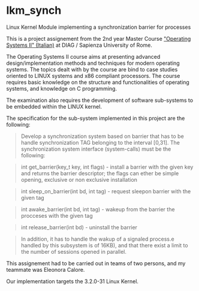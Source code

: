 # lkm_synch
Linux Kernel Module implementing a synchronization barrier for processes

This is a project assignement from the 2nd year Master Course ["Operating Systems II" (Italian)](http://www.dis.uniroma1.it/~quaglia/DIDATTICA/SO-II-6CRM/esame.html) at DIAG / Sapienza University of Rome.

The Operating Systems II course aims at presenting advanced design/implementation methods and techniques for modern operating systems. The topics dealt with by the course are bind to case studies oriented to LINUX systems and x86 compliant processors. The course requires basic knowledge on the structure and functionalities of operating systems, and knowledge on C programming.

The examination also requires the development of software sub-systems to be embedded within the LINUX kernel.

The specification for the sub-system implemented in this project are the following:

 >Develop a synchronization system based on barrier that has to be handle synchronization TAG belonging to the interval [0,31]. The synchronization system interface (system-calls) must be the following:

>int get_barrier(key_t key, int flags) - install a barrier with the given key and returns the barrier descriptor; the flags can ether be simple opening, exclusive or non exclusive installation

>int sleep_on_barrier(int bd, int tag) - request sleepon barrier with the given tag

>int awake_barrier(int bd, int tag) - wakeup from the barrier the procceses with the given tag

>int release_barrier(int bd) - uninstall the barrier

>In addition, it has to handle the wakup of a signaled process.e handled by this subsystem is of 16KB), and that there exist a limit to the number of sessions opened in parallel.

This assignement had to be carried out in teams of two persons, and my teammate was Eleonora Calore.

Our implementation targets the 3.2.0-31 Linux Kernel.
